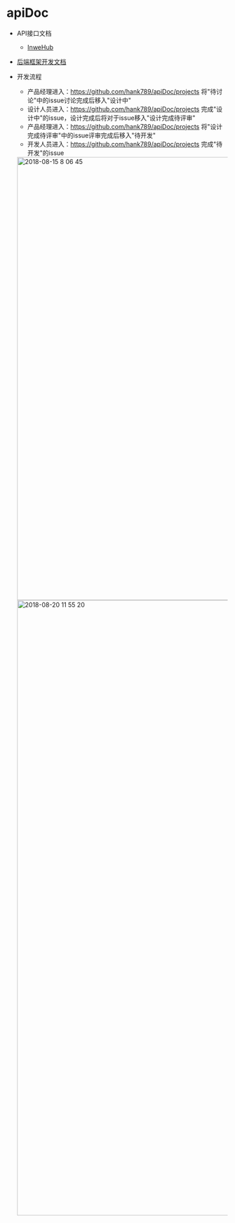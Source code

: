# apiDoc

- API接口文档
    - [InweHub](inwehub)

- [后端框架开发文档](https://laravel-china.org/docs/5.5)


- 开发流程
    - 产品经理进入：https://github.com/hank789/apiDoc/projects 将"待讨论"中的issue讨论完成后移入"设计中"
    - 设计人员进入：https://github.com/hank789/apiDoc/projects 完成"设计中"的issue，设计完成后将对于issue移入"设计完成待评审"
    - 产品经理进入：https://github.com/hank789/apiDoc/projects 将"设计完成待评审"中的issue评审完成后移入"待开发"
    - 开发人员进入：https://github.com/hank789/apiDoc/projects 完成"待开发"的issue
    
    <img width="1011" alt="2018-08-15 8 06 45" src="https://user-images.githubusercontent.com/2181409/44147542-1e78a8fa-a0c7-11e8-96db-98f067102185.png">
    <img width="1404" alt="2018-08-20 11 55 20" src="https://user-images.githubusercontent.com/2181409/44319692-feebee00-a46f-11e8-966f-d75ea824a1b5.png">